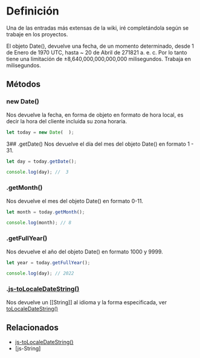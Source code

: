 # Definición

Una de las entradas más extensas de la wiki, iré completándola según se trabaje en los proyectos.

El objeto Date(), devuelve una fecha, de un momento determinado, desde 1 de Enero de 1970 UTC, hasta ~ 20 de Abril de 271821 a. e. c.
Por lo tanto tiene una limitación de ±8,640,000,000,000,000 milisegundos.
Trabaja en milisegundos.

## Métodos

### new Date()

Nos devuelve la fecha, en forma de objeto en formato de hora local, es decir la hora del cliente incluida su zona horaria.

```JavaScript
let today = new Date(  );
```

3## .getDate()
Nos devuelve el día del mes del objeto Date() en formato 1 - 31.

```JavaScript
let day = today.getDate();

console.log(day); //  3
```

### .getMonth()

Nos devuelve el mes del objeto Date() en formato 0-11.

```JavaScript
let month = today.getMonth();

console.log(month); // 8
```

### .getFullYear()

Nos devuelve el año del objeto Date() en formato 1000 y 9999.

```JavaScript
let year = today.getFullYear();

console.log(day); // 2022
```

### .[js-toLocaleDateString()](https://github.com/altaskur/Apuntes/blob/main/lenguajes/JavaScript/js-ToLocaleDateString().md)

Nos devuelve un [[String]] al idioma y la forma especificada, ver [toLocaleDateString()](https://github.com/altaskur/Apuntes/blob/main/lenguajes/JavaScript/js-ToLocaleDateString().md)

## Relacionados

* [js-toLocaleDateString()](https://github.com/altaskur/Apuntes/blob/main/lenguajes/JavaScript/js-ToLocaleDateString().md)
* [js-String]
